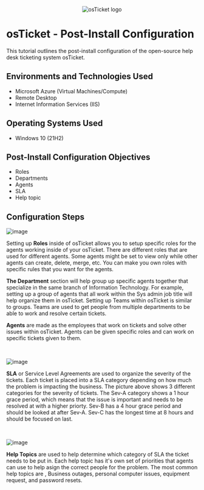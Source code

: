 <p align="center">
<img src="https://i.imgur.com/Clzj7Xs.png" alt="osTicket logo"/>
</p>

<h1>osTicket - Post-Install Configuration</h1>
This tutorial outlines the post-install configuration of the open-source help desk ticketing system osTicket.<br />


<h2>Environments and Technologies Used</h2>

- Microsoft Azure (Virtual Machines/Compute)
- Remote Desktop
- Internet Information Services (IIS)

<h2>Operating Systems Used </h2>

- Windows 10</b> (21H2)

<h2>Post-Install Configuration Objectives</h2>

- Roles
- Departments
- Agents
- SLA
- Help topic

<h2>Configuration Steps</h2>



![image](https://github.com/user-attachments/assets/58c134cf-81c5-4f88-a53c-abac7fd325ed)



<p>



</p>
<p> 

Setting up <b/>Roles</b>  inside of osTicket allows you to setup specific roles for the agents working inside of your osTicket. There are different roles that are used for different agents. Some agents might be set to view only while other agents can create, delete, merge, etc. You can make you own roles with specific rules that you want for the agents. 


<b/>The Department</b> section will help group up specific agents together that specialize in the same branch of Information Technology. For example, setting up a group of agents that all work within the Sys admin job title will help organize them in osTicket. Setting up Teams within osTicket is similar to groups. Teams are used to get people from multiple departments to be able to work and resolve certain tickets. 


<b/>Agents</b> are made as the employees that work on tickets and solve other issues within osTicket. Agents can be given specific roles and can work on specific tickets given to them.
</p>
<br />

![image](https://github.com/user-attachments/assets/10127b90-e034-4196-9cb5-a33e88516ca6)

<p>

</p>
<p>
<b/>SLA</b> or Service Level Agreements are used to organize the severity of the tickets. Each ticket is placed into a SLA category depending on how much the problem is impacting the business. The picture above shows 3 different categories for the severity of tickets. The Sev-A category shows a 1 hour grace period, which means that the issue is important and needs to be resolved at with a higher priorty. Sev-B has a 4 hour grace period and should be looked at after Sev-A. Sev-C has the longest time at 8 hours and should be focused on last. 
</p>
<br />

<p>
  
![image](https://github.com/user-attachments/assets/81ca6d37-6312-479d-977a-994a10a9f8f8)


</p>
<p>
<b/>Help Topics</b> are used to help determine which category of SLA the ticket needs to be put in. Each help topic has it's own set of priorities that agents can use to help asign the correct people for the problem. The most common help topics are , Business outages, personal computer issues, equipment request, and password resets.
</p>
<br />
